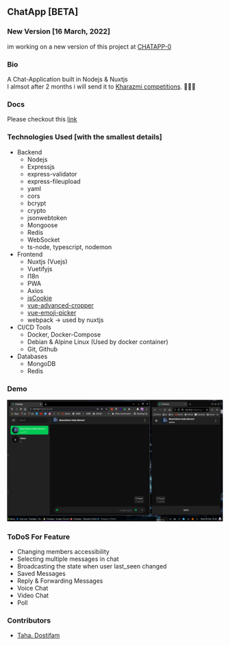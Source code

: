 ## ChatApp [BETA]

### New Version [16 March, 2022]

im working on a new version of this project at [CHATAPP-0](https://github.com/CHATAPP-0)

### Bio

A Chat-Application built in Nodejs & Nuxtjs  
I almsot after 2 months i will send it to [Kharazmi competitions](https://khwarizmi.ir/). 💪🏿💀

### Docs

Please checkout this [link](https://github.com/tahadostifam/ChatApp/tree/main/docs/)

### Technologies Used [with the smallest details]

-   Backend
    -   Nodejs
    -   Expressjs
    -   express-validator
    -   express-fileupload
    -   yaml
    -   cors
    -   bcrypt
    -   crypto
    -   jsonwebtoken
    -   Mongoose
    -   Redis
    -   WebSocket
    -   ts-node, typescript, nodemon
-   Frontend
    -   Nuxtjs (Vuejs)
    -   Vuetifyjs
    -   I18n
    -   PWA
    -   Axios
    -   [jsCookie](https://www.npmjs.com/package/js-cookie)
    -   [vue-advanced-cropper](https://www.npmjs.com/package/vue-advanced-cropper)
    -   [vue-emoji-picker](https://www.npmjs.com/package/vue-emoji-picker)
    -   webpack -> used by nuxtjs
-   CI/CD Tools
    -   Docker, Docker-Compose
    -   Debian & Alpine Linux (Used by docker container)
    -   Git, Github
-   Databases
    -   MongoDB
    -   Redis

### Demo

![screenshot](./docs/screenshots/26.png)

### ToDoS For Feature

-   Changing members accessibility
-   Selecting multiple messages in chat
-   Broadcasting the state when user last_seen changed
-   Saved Messages
-   Reply & Forwarding Messages
-   Voice Chat
-   Video Chat
-   Poll

### Contributors

-   [Taha. Dostifam](https://github.com/tahadostifam)

